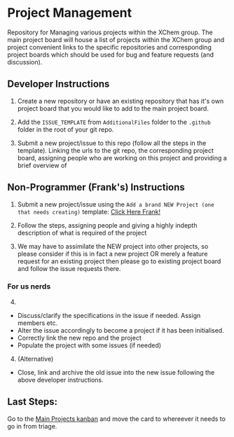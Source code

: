 # Project Management
Repository for Managing various projects within the XChem group.
The main project board will house a list of projects within the XChem group and project convenient links to the specific repositories and corresponding project boards which should be used for bug and feature requests (and discussion).

## Developer Instructions

1. Create a new repository or have an existing repository that has it's own project board that you would like to add to the main project board.

2. Add the `ISSUE_TEMPLATE` from `AdditionalFiles` folder to the `.github` folder in the root of your git repo.

3. Submit a new project/issue to this repo (follow all the steps in the template). Linking the urls to the git repo, the corresponding project board, assigning people who are working on this project and providing a brief overview of  

## Non-Programmer (Frank's) Instructions

1. Submit a new project/issue using the `Add a brand NEW Project (one that needs creating)` template: 
[Click Here Frank!](https://github.com/xchem/ProjectManagement/issues/new?assignees=&labels=PROJECT+-+NEEDS+INIT&template=add-a-brand-new-project--one-that-needs-creating-.md&title=%5BNEW+PROJECT%5D)

2. Follow the steps, assigning people and giving a highly indepth description of what is required of the project

3. We may have to assimilate the NEW project into other projects, so please consider if this is in fact a new project OR merely a feature request for an existing project then please go to existing project board and follow the issue requests there.

### For us nerds
4. 
- Discuss/clarify the specifications in the issue if needed. Assign members etc.
- Alter the issue accordingly to become a project if it has been initialised.  
- Correctly link the new repo and the project
- Populate the project with some issues (if needed)
4. (Alternative)
- Close, link and archive the old issue into the new issue following the above developer instructions.

## Last Steps:
Go to the [Main Projects kanban](https://github.com/orgs/xchem/projects/1) and move the card to whereever it needs to go in from triage.
